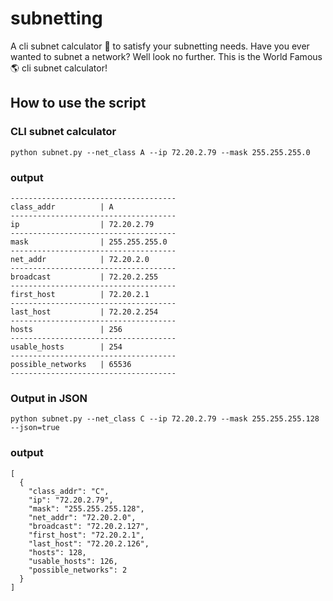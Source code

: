 # subnetting
A cli subnet calculator 🧮 to satisfy your subnetting needs. Have you ever wanted to subnet a network? Well look no further. This is the World Famous 🌎 cli subnet calculator!

## How to use the script

### CLI subnet calculator
```
python subnet.py --net_class A --ip 72.20.2.79 --mask 255.255.255.0
```
### output
```
-------------------------------------
class_addr          | A
-------------------------------------
ip                  | 72.20.2.79
-------------------------------------
mask                | 255.255.255.0
-------------------------------------
net_addr            | 72.20.2.0
-------------------------------------
broadcast           | 72.20.2.255
-------------------------------------
first_host          | 72.20.2.1
-------------------------------------
last_host           | 72.20.2.254
-------------------------------------
hosts               | 256
-------------------------------------
usable_hosts        | 254
-------------------------------------
possible_networks   | 65536
-------------------------------------
```

### Output in JSON
```
python subnet.py --net_class C --ip 72.20.2.79 --mask 255.255.255.128 --json=true
```
### output
```
[
  {
    "class_addr": "C",
    "ip": "72.20.2.79",
    "mask": "255.255.255.128",
    "net_addr": "72.20.2.0",
    "broadcast": "72.20.2.127",
    "first_host": "72.20.2.1",
    "last_host": "72.20.2.126",
    "hosts": 128,
    "usable_hosts": 126,
    "possible_networks": 2
  }
]
```
